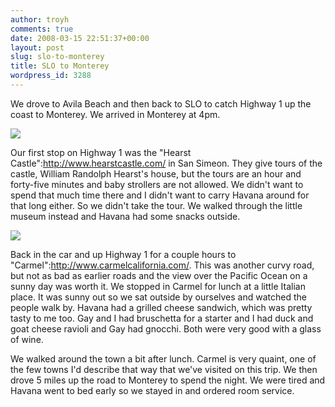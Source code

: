 ```yaml
---
author: troyh
comments: true
date: 2008-03-15 22:51:37+00:00
layout: post
slug: slo-to-monterey
title: SLO to Monterey
wordpress_id: 3288
---
```


We drove to Avila Beach and then back to SLO to catch Highway 1 up the coast to Monterey. We arrived in Monterey at 4pm.

![](http://farm3.static.flickr.com/2254/2333408055_34799b8fbc.jpg?v=0)


<!-- more -->

Our first stop on Highway 1 was the "Hearst Castle":http://www.hearstcastle.com/ in San Simeon. They give tours of the castle, William Randolph Hearst's house, but the tours are an hour and forty-five minutes and baby strollers are not allowed. We didn't want to spend that much time there and I didn't want to carry Havana around for that long either. So we didn't take the tour. We walked through the little museum instead and Havana had some snacks outside.

![](http://farm4.static.flickr.com/3115/2333395611_3fd84b867a.jpg?v=0)

Back in the car and up Highway 1 for a couple hours to "Carmel":http://www.carmelcalifornia.com/. This was another curvy road, but not as bad as earlier roads and the view over the Pacific Ocean on a sunny day was worth it. We stopped in Carmel for lunch at a little Italian place. It was sunny out so we sat outside by ourselves and watched the people walk by. Havana had a grilled cheese sandwich, which was pretty tasty to me too. Gay and I had bruschetta for a starter and I had duck and goat cheese ravioli and Gay had gnocchi. Both were very good with a glass of wine.

We walked around the town a bit after lunch. Carmel is very quaint, one of the few towns I'd describe that way that we've visited on this trip. We then drove 5 miles up the road to Monterey to spend the night. We were tired and Havana went to bed early so we stayed in and ordered room service.
